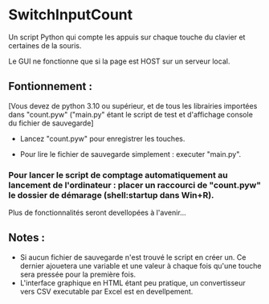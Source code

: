 # SwitchInputCount

Un script Python qui compte les appuis sur chaque touche du clavier et certaines de la souris.

Le GUI ne fonctionne que si la page est HOST sur un serveur local. 

## Fontionnement :

  [Vous devez de python 3.10 ou supérieur, et de tous les librairies importées dans "count.pyw" ("main.py" étant le script de test et d'affichage console du fichier de sauvegarde]
  
  * Lancez "count.pyw" pour enregistrer les touches.
  
  * Pour lire le fichier de sauvegarde simplement : executer "main.py".


### Pour lancer le script de comptage automatiquement au lancement de l'ordinateur : placer un raccourci de "count.pyw" le dossier de démarage (shell:startup dans Win+R).

Plus de fonctionnalités seront devellopées à l'avenir...


## Notes :
* Si aucun fichier de sauvegarde n'est trouvé le script en créer un. Ce dernier ajouetera une variable et une valeur à chaque fois qu'une touche sera pressée pour la première fois.
* L'interface graphique en HTML étant peu pratique, un convertisseur vers CSV executable par Excel est en devellpement.
